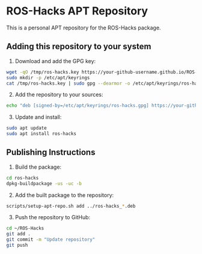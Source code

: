 # ROS-Hacks APT Repository

This is a personal APT repository for the ROS-Hacks package.

## Adding this repository to your system

1. Download and add the GPG key:
```bash
wget -qO /tmp/ros-hacks.key https://your-github-username.github.io/ROS-Hacks/ros-hacks.key
sudo mkdir -p /etc/apt/keyrings
cat /tmp/ros-hacks.key | sudo gpg --dearmor -o /etc/apt/keyrings/ros-hacks.gpg
```

2. Add the repository to your sources:
```bash
echo "deb [signed-by=/etc/apt/keyrings/ros-hacks.gpg] https://your-github-username.github.io/ROS-Hacks stable main" | sudo tee /etc/apt/sources.list.d/ros-hacks.list
```

3. Update and install:
```bash
sudo apt update
sudo apt install ros-hacks
```

## Publishing Instructions

1. Build the package:
```bash
cd ros-hacks
dpkg-buildpackage -us -uc -b
```

2. Add the built package to the repository:
```bash
scripts/setup-apt-repo.sh add ../ros-hacks_*.deb
```

3. Push the repository to GitHub:
```bash
cd ~/ROS-Hacks
git add .
git commit -m "Update repository"
git push
```
